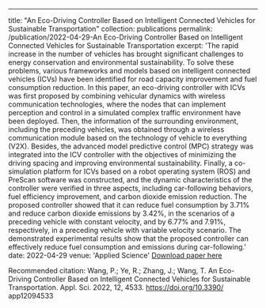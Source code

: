 ---
title: "An Eco-Driving Controller Based on Intelligent Connected Vehicles for Sustainable Transportation"
collection: publications
permalink: /publication/2022-04-29-An Eco-Driving Controller Based on Intelligent Connected Vehicles for Sustainable Transportation
excerpt: 'The rapid increase in the number of vehicles has brought significant challenges to energy conservation and environmental sustainability. To solve these problems, various frameworks and models based on intelligent connected vehicles (ICVs) have been identified for road capacity improvement and fuel consumption reduction. In this paper, an eco-driving controller with ICVs was first proposed by combining vehicular dynamics with wireless communication technologies, where the nodes that can implement perception and control in a simulated complex traffic environment have been deployed. Then, the information of the surrounding environment, including the preceding vehicles, was obtained through a wireless communication module based on the technology of vehicle to everything (V2X). Besides, the advanced model predictive control (MPC) strategy was integrated into the ICV controller with the objectives of minimizing the driving spacing and improving environmental sustainability. Finally, a co-simulation platform for ICVs based on a robot operating system (ROS) and PreScan software was constructed, and the dynamic characteristics of the controller were verified in three aspects, including car-following behaviors, fuel efficiency improvement, and carbon dioxide emission reduction. The proposed controller showed that it can reduce fuel consumption by 3.71% and reduce carbon dioxide emissions by 3.42%, in the scenarios of a preceding vehicle with constant velocity, and by 6.77% and 7.91%, respectively, in a preceding vehicle with variable velocity scenario. The demonstrated experimental results show that the proposed controller can effectively reduce fuel consumption and emissions during car-following.'
date: 2022-04-29
venue: 'Applied Science'
[Download paper here](https://doi.org/10.3390/app12094533)

Recommended citation: Wang, P.; Ye, R.; Zhang, J.; Wang, T. An Eco-Driving Controller Based on Intelligent Connected Vehicles for Sustainable Transportation. Appl. Sci. 2022, 12, 4533. https://doi.org/10.3390/ app12094533